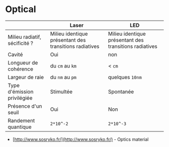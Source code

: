 # Optical

|                               | Laser                                                  | LED                                                    |
| ----------------------------- | ------------------------------------------------------ | ------------------------------------------------------ |
| Milieu radiatif, sécificité ? | Milieu identique présentant des transitions radiatives | Milieu identique présentant des transitions radiatives |
| Cavité                        | Oui                                                    | non                                                    |
| Longueur de cohérence         | du `cm` au `km`                                        | < `cm`                                                 |
| Largeur de raie               | du `nm` au `pm`                                        | quelques `10nm`                                        |
| Type d'émission privilégiée   | Stimultée                                              | Spontanée                                              |
| Présence d'un seuil           | Oui                                                    | Non                                                    |
| Randement quantique           | `2*10^-2`                                              | `2*10^-3`                                              |

- [http://www.sosryko.fr/](http://www.sosryko.fr/) - Optics material
